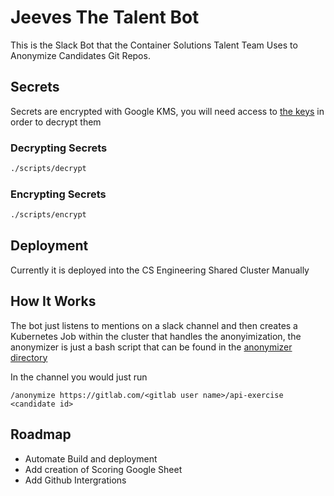 # Jeeves The Talent Bot

This is the Slack Bot that the Container Solutions Talent Team Uses to Anonymize Candidates Git Repos.

## Secrets

Secrets are encrypted with Google KMS, you will need access to [the keys](https://console.cloud.google.com/security/kms/key/manage/global/jeeves/jeeves?project=cs-engineering-256009) in order to decrypt them

### Decrypting Secrets

```bash
./scripts/decrypt
```

### Encrypting Secrets

```bash
./scripts/encrypt
```

## Deployment

Currently it is deployed into the CS Engineering Shared Cluster Manually

## How It Works

The bot just listens to mentions on a slack channel and then creates a Kubernetes Job within the cluster that handles the anonyimization, the anonymizer is just a bash script that can be found in the [anonymizer directory](/anonymizer)

In the channel you would just run

```
/anonymize https://gitlab.com/<gitlab user name>/api-exercise <candidate id>
```

## Roadmap

- Automate Build and deployment
- Add creation of Scoring Google Sheet
- Add Github Intergrations
